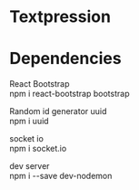# Textpression

# Dependencies 

React Bootstrap<br/>
npm i react-bootstrap bootstrap<br/>

Random id generator uuid <br/>
npm i uuid<br/>

socket io <br/>
npm i socket.io<br/>

dev server<br/>
npm i --save dev-nodemon<br/>
